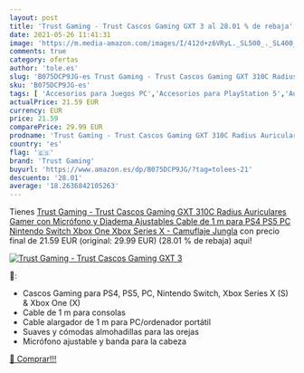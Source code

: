 ```yaml
---
layout: post
title: 'Trust Gaming - Trust Cascos Gaming GXT 3 al 28.01 % de rebaja'
date: 2021-05-26 11:41:31
image: 'https://m.media-amazon.com/images/I/412d+z6VRyL._SL500_._SL400_.jpg'
comments: true
category: ofertas
author: 'tole.es'
slug: 'B075DCP9JG-es Trust Gaming - Trust Cascos Gaming GXT 310C Radius...'
sku: 'B075DCP9JG-es'
tags: [ 'Accesorios para Juegos PC','Accesorios para PlayStation 5','Auriculares para PlayStation 5','Auriculares para equipo de audio','Auriculares y accesorios','Electrónica','Hardware y juegos para PlayStation 5','Juegos y Accesorios para PC','Videojuegos','nintendo','ps4','ps5','trust gaming','xbox', ]
actualPrice: 21.59 EUR
currency: EUR
price: 21.59
comparePrice: 29.99 EUR
prodname: 'Trust Gaming - Trust Cascos Gaming GXT 310C Radius Auriculares Gamer con Micrófono y Diadema Ajustables  Cable de 1 m  para PS4  PS5  PC  Nintendo Switch  Xbox One  Xbox Series X - Camuflaje Jungla'
country: 'es'
flag: '🇪🇸'
brand: 'Trust Gaming'
buyurl: 'https://www.amazon.es/dp/B075DCP9JG/?tag=tolees-21'
descuento: '28.01'
average: '18.2636842105263'
---
```


Tienes [Trust Gaming - Trust Cascos Gaming GXT 310C Radius Auriculares Gamer con Micrófono y Diadema Ajustables  Cable de 1 m  para PS4  PS5  PC  Nintendo Switch  Xbox One  Xbox Series X - Camuflaje Jungla](https://www.amazon.es/dp/B075DCP9JG/?tag=tolees-21) con precio final de  21.59 EUR (original: 29.99 EUR) (28.01 %  de rebaja) aqui!

[![Trust Gaming - Trust Cascos Gaming GXT 3](https://m.media-amazon.com/images/I/412d+z6VRyL._SL500_._SL400_.jpg)](https://www.amazon.es/dp/B075DCP9JG/?tag=tolees-21)

🔎:

- Cascos Gaming para PS4, PS5, PC, Nintendo Switch, Xbox Series X (S) & Xbox One (X)
- Cable de 1 m para consolas
- Cable alargador de 1 m para PC/ordenador portátil
- Suaves y cómodas almohadillas para las orejas
- Micrófono ajustable y banda para la cabeza

[🛒 Comprar!!!](https://www.amazon.es/dp/B075DCP9JG/?tag=tolees-21)
